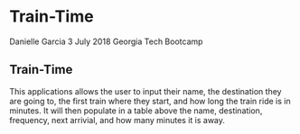# Train-Time

Danielle Garcia 
3 July 2018 
Georgia Tech Bootcamp 

## Train-Time 
 This applications allows the user to input their name, the destination they are going to,
 the first train where they start, and how long the train ride is in minutes. It will then
 populate in a table above the name, destination, frequency, next arrivial, and how many minutes it is away. 